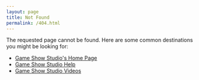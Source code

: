 ```yaml
---
layout: page
title: Not Found
permalink: /404.html
---
```


The requested page cannot be found. Here are some common destinations you might be looking for:

* [Game Show Studio's Home Page](/)
* [Game Show Studio Help](/help)
* [Game Show Studio Videos](/video)
